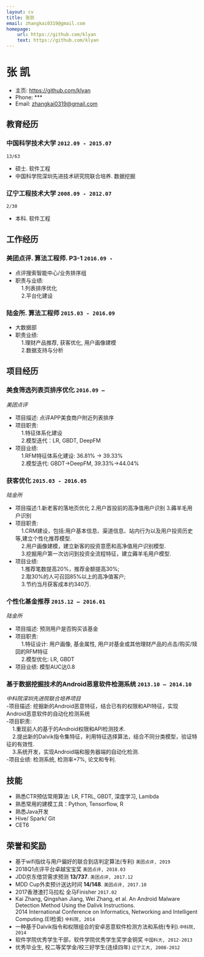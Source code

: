 ```yaml
---
layout: cv
title: 张凯
email: zhangkai0319@gmail.com
homepage:
    url: https://github.com/klyan
    text: https://github.com/klyan
---
```

# 张 凯

- 主页: https://github.com/klyan
- Phone: ***
- Email: zhangkai0319@gmail.com

<!--
{% include cv-contact.html %}
-->

## 教育经历

### __中国科学技术大学__ `2012.09 - 2015.07`
```
13/63
```
- 硕士. 软件工程
- 中国科学院深圳先进技术研究院联合培养. 数据挖掘

### __辽宁工程技术大学__ `2008.09 - 2012.07`
```
2/30
```
- 本科. 软件工程

## 工作经历

### __美团点评. 算法工程师. P3-1__ `2016.09 - `
- 点评搜索智能中心/业务排序组 
- 职责与业绩:<br>
&nbsp;&nbsp;&nbsp;&nbsp;1.列表排序优化<br>
&nbsp;&nbsp;&nbsp;&nbsp;2.平台化建设<br>

### __陆金所. 算法工程师__ `2015.03 - 2016.09`
- 大数据部 
- 职责业绩:<br>
&nbsp;&nbsp;&nbsp;&nbsp;1.理财产品推荐, 获客优化, 用户画像建模<br>
&nbsp;&nbsp;&nbsp;&nbsp;2.数据支持与分析<br>

## 项目经历

### __美食筛选列表页排序优化__  `2016.09 – `
_美团点评_<br>
- 项目描述: 点评APP美食商户附近列表排序
- 项目职责:<br>
&nbsp;&nbsp;&nbsp;&nbsp;1.特征体系化建设<br>
&nbsp;&nbsp;&nbsp;&nbsp;2.模型迭代：LR, GBDT, DeepFM<br>
- 项目业绩:<br>
&nbsp;&nbsp;&nbsp;&nbsp;1.RFM特征体系化建设: 36.81% -> 39.33%<br>
&nbsp;&nbsp;&nbsp;&nbsp;2.模型迭代: GBDT->DeepFM, 39.33%->44.04%<br>

### __获客优化__ `2015.03 - 2016.05`
_陆金所_<br>
- 项目描述:1.新老客的落地页优化 2.用户首投前的高净值用户识别  3.薅羊毛用户识别
- 项目职责:<br>
&nbsp;&nbsp;&nbsp;&nbsp;1.CRM建设，包括:用户基本信息、渠道信息、站内行为以及用户投资历史等,建立个性化推荐模型.<br>
&nbsp;&nbsp;&nbsp;&nbsp;2.用户画像建模，建立新客的投资意愿和高净值用户识别模型.  <br>
&nbsp;&nbsp;&nbsp;&nbsp;3.挖掘用户第一次访问到投资全流程特征，建立薅羊毛用户模型. <br>
- 项目业绩:<br>
&nbsp;&nbsp;&nbsp;&nbsp;1.推荐笔数提高20%，推荐金额提高30%;<br>
&nbsp;&nbsp;&nbsp;&nbsp;2.取30%的人可召回85%以上的高净值客户;<br>
&nbsp;&nbsp;&nbsp;&nbsp;3.节约当月获客成本约340万. <br>

### __个性化基金推荐__  `2015.12 – 2016.01 `
_陆金所_<br>
- 项目描述: 预测用户是否购买该基金<br>
- 项目职责:<br>
&nbsp;&nbsp;&nbsp;&nbsp;1.特征设计: 用户画像, 基金属性, 用户对基金或其他理财产品的点击/购买/赎回的RFM特征<br>
&nbsp;&nbsp;&nbsp;&nbsp;2.模型优化: LR, GBDT<br>
- 项目业绩: 模型AUC达0.8<br>

### __基于数据挖掘技术的Android恶意软件检测系统__ `2013.10 – 2014.10`
_中科院深圳先进院联合培养项目_<br>
-项目描述: 挖掘新的Android恶意特征，结合已有的权限和API特征，实现Android恶意软件的自动化检测系统<br>
-项目职责:<br>
&nbsp;&nbsp;&nbsp;&nbsp;1.重现前人的基于的Android权限和API检测技术.<br>
&nbsp;&nbsp;&nbsp;&nbsp;2.提出新的Dalvik指令集特征，利用特征选择算法，结合不同分类模型，验证特征的有效性.  <br>
&nbsp;&nbsp;&nbsp;&nbsp;3.系统开发，实现Android端和服务器端的自动化检测. <br>
-项目业绩: 检测系统, 检测率+7%, 论文和专利. <br>


## 技能
- 熟悉CTR预估常用算法: LR, FTRL, GBDT, 深度学习, Lambda
- 熟悉常用的建模工具：Python, Tensorflow, R
- 熟悉Java开发
- Hive/ Spark/ Git
- CET6


## 荣誉和奖励

- 基于wifi指纹与用户偏好的联合到店判定算法(专利)  `美团点评, 2019` <br>
- 2018Q1点评平台卓越宝宝奖  `美团点评, 2018.03` <br>
- JDD京东借贷需求预测  __13/737__.  `美团点评, 2017.12` <br>
- MDD Cup外卖预计送达时间 __14/148__.  `美团点评, 2017.10` <br>
- 2017香港渣打马拉松 全马Finisher `2017.02` <br>
- Kai Zhang, Qingshan Jiang, Wei Zhang, et al. An Android Malware Detection Method Using the Dalivk Instructions.<br> 2014 International Conference on Informatics, Networking and Intelligent Computing.(EI检索) `中科院, 2014` <br>
- 一种基于Dalvik指令和权限组合的安卓恶意软件检测方法和系统(专利).`中科院, 2014` <br>
- 软件学院优秀学生干部，软件学院优秀学生奖学金铜奖 `中国科大, 2012-2013` <br>
- 优秀毕业生, 校二等奖学金/校三好学生(连续四年) `辽宁工大, 2008-2012` <br>


<!-- ### Footer

Last updated:  2019.03.10 -->
